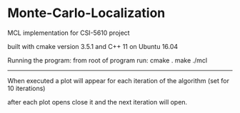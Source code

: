 # Monte-Carlo-Localization
MCL implementation for CSI-5610 project

built with cmake version 3.5.1 and C++ 11
on Ubuntu 16.04


Running the program:
from root of program run: 
cmake .
make
./mcl

- - - - - - - - - - - - - - - - - - - - - - -
When executed a plot will appear for each iteration of the algorithm (set for 10 iterations)

after each plot opens close it and the next iteration will open.
